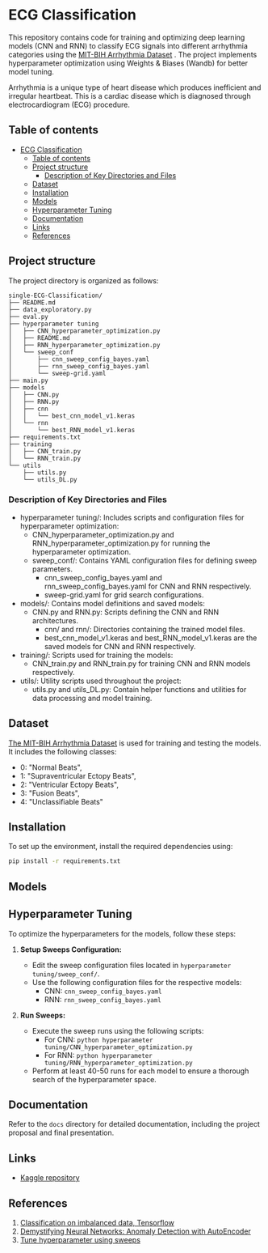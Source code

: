 # ECG Classification
This repository contains code for training and optimizing deep learning models (CNN and RNN) to classify ECG signals into different arrhythmia categories using the [MIT-BIH Arrhythmia Dataset](https://www.physionet.org/physiobank/database/mitdb/) . The project implements hyperparameter optimization using Weights & Biases (Wandb) for better model tuning.

Arrhythmia is a unique type of heart disease which produces inefficient and irregular heartbeat. This is a cardiac disease which is diagnosed through electrocardiogram (ECG) procedure. 

## Table of contents
- [ECG Classification](#ecg-classification)
  - [Table of contents](#table-of-contents)
  - [Project structure](#project-structure)
    - [Description of Key Directories and Files](#description-of-key-directories-and-files)
  - [Dataset](#dataset)
  - [Installation](#installation)
  - [Models](#models)
  - [Hyperparameter Tuning](#hyperparameter-tuning)
  - [Documentation](#documentation)
  - [Links](#links)
  - [References](#references)

## Project structure
The project directory is organized as follows:
```
single-ECG-Classification/
├── README.md
├── data_exploratory.py
├── eval.py
├── hyperparameter tuning
│   ├── CNN_hyperparameter_optimization.py
│   ├── README.md
│   ├── RNN_hyperparameter_optimization.py
│   └── sweep_conf
│       ├── cnn_sweep_config_bayes.yaml
│       ├── rnn_sweep_config_bayes.yaml
│       └── sweep-grid.yaml
├── main.py
├── models
│   ├── CNN.py
│   ├── RNN.py
│   ├── cnn
│   │   └── best_cnn_model_v1.keras
│   └── rnn
│       └── best_RNN_model_v1.keras
├── requirements.txt
├── training
│   ├── CNN_train.py
│   └── RNN_train.py
└── utils
    ├── utils.py
    └── utils_DL.py
```

### Description of Key Directories and Files
- hyperparameter tuning/: Includes scripts and configuration files for hyperparameter optimization:
  - CNN_hyperparameter_optimization.py and RNN_hyperparameter_optimization.py for running the hyperparameter optimization.
  - sweep_conf/: Contains YAML configuration files for defining sweep parameters. 
    - cnn_sweep_config_bayes.yaml and rnn_sweep_config_bayes.yaml for CNN and RNN respectively.
    - sweep-grid.yaml for grid search configurations.
- models/: Contains model definitions and saved models:
  - CNN.py and RNN.py: Scripts defining the CNN and RNN architectures.
    - cnn/ and rnn/: Directories containing the trained model files.
    - best_cnn_model_v1.keras and best_RNN_model_v1.keras are the saved models for CNN and RNN respectively.
- training/: Scripts used for training the models:
  - CNN_train.py and RNN_train.py for training CNN and RNN models respectively.
- utils/: Utility scripts used throughout the project:
  - utils.py and utils_DL.py: Contain helper functions and utilities for data processing and model training.

## Dataset 
[The MIT-BIH Arrhythmia Dataset](https://www.physionet.org/physiobank/database/mitdb/) is used for training and testing the models. It includes the following classes:
- 0: "Normal Beats",
- 1: "Supraventricular Ectopy Beats",
- 2: "Ventricular Ectopy Beats",
- 3: "Fusion Beats",
- 4: "Unclassifiable Beats"

## Installation

To set up the environment, install the required dependencies using:

```sh
pip install -r requirements.txt
```

## Models

## Hyperparameter Tuning

To optimize the hyperparameters for the models, follow these steps:

1. **Setup Sweeps Configuration:**
   - Edit the sweep configuration files located in `hyperparameter tuning/sweep_conf/`.
   - Use the following configuration files for the respective models:
     - CNN: `cnn_sweep_config_bayes.yaml`
     - RNN: `rnn_sweep_config_bayes.yaml`

2. **Run Sweeps:**
   - Execute the sweep runs using the following scripts:
     - For CNN: `python hyperparameter tuning/CNN_hyperparameter_optimization.py`
     - For RNN: `python hyperparameter tuning/RNN_hyperparameter_optimization.py`
   - Perform at least 40-50 runs for each model to ensure a thorough search of the hyperparameter space.


## Documentation
Refer to the `docs` directory for detailed documentation, including the project proposal and final presentation.

## Links
- [Kaggle repository](https://www.kaggle.com/code/alessio1999/single-ecg-classification)
  
## References
1. [Classification on imbalanced data, Tensorflow](https://www.tensorflow.org/tutorials/structured_data/imbalanced_data#class_weights)
2. [Demystifying Neural Networks: Anomaly Detection with AutoEncoder](https://medium.com/@weidagang/demystifying-anomaly-detection-with-autoencoder-neural-networks-1e235840d879)
3. [Tune hyperparameter using sweeps](https://docs.wandb.ai/guides/sweeps)
